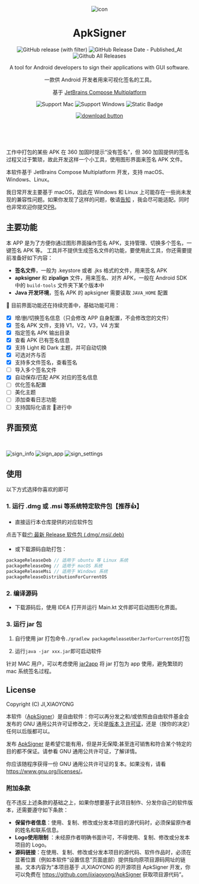 <div align="center">

![icon](./src/main/resources/imgs/icon.png)

# ApkSigner

![GitHub release (with filter)](https://img.shields.io/github/v/release/jixiaoyong/ApkSigner) ![GitHub Release Date - Published_At](https://img.shields.io/github/release-date/jixiaoyong/ApkSigner) ![Github All Releases](https://img.shields.io/github/downloads/jixiaoyong/apksigner/total.svg)

A tool for Android developers to sign their applications with GUI software.

一款供 Android 开发者用来可视化签名的工具。

基于 [JetBrains Compose Multiplatform](https://github.com/JetBrains/compose-multiplatform/)

![Support Mac](https://img.shields.io/badge/Mac-grey?logo=apple)
![Support Windows](https://img.shields.io/badge/Windows-blue?logo=windows)
![Static Badge](https://img.shields.io/badge/Ubuntu-%23E95420?logo=Ubuntu&logoColor=white)

[![download button](./docs/shortscreen/download.svg)](https://github.com/jixiaoyong/ApkSigner/releases)

</div>

<br/>
<br/>
<br/>

工作中打包的某些 APK 在 360 加固时提示“没有签名”，但 360 加固提供的签名过程又过于繁琐，故此开发这样一个小工具，使用图形界面来签名
APK 文件。

本软件基于 JetBrains Compose Multiplatform 开发，支持 macOS、Windows、Linux。

我日常开发主要基于 macOS，因此在 Windows 和 Linux
上可能存在一些尚未发现的兼容性问题。如果你发现了这样的问题，敬请[告知](https://github.com/jixiaoyong/ApkSigner/issues)
，我会尽可能适配。同时也非常欢迎你提交[PR](https://github.com/jixiaoyong/ApkSigner/pulls)。

## 主要功能

本 APP 是为了方便你通过图形界面操作签名 APK，支持管理、切换多个签名，一键签名 APK 等。
工具并不提供生成签名文件的功能，要使用此工具，你还需要提前准备好如下内容：

- **签名文件**，一般为 .keystore 或者 .jks 格式的文件，用来签名 APK
- **apksigner** 和 **zipalign** 文件，用来签名、对齐 APK，一般在 Android SDK 中的 `build-tools` 文件夹下某个版本中
- **Java 开发环境**，签名 APK 的 apksigner 需要读取 `JAVA_HOME` 配置

🚧 目前界面功能还在持续完善中，基础功能可用：

- [x] 增/删/切换签名信息（只会修改 APP 自身配置，不会修改您的文件）
- [x] 签名 APK 文件，支持 V1，V2，V3，V4 方案
- [x] 指定签名 APK 输出目录
- [x] 查看 APK 已有签名信息
- [x] 支持 Light 和 Dark 主题，并可自动切换
- [x] 可选对齐与否
- [x] 支持多文件签名，查看签名
- [ ] 导入多个签名文件
- [x] 自动保存/匹配 APK 对应的签名信息
- [ ] 优化签名配置
- [ ] 美化主题
- [ ] 添加查看日志功能
- [ ] 支持国际化语言 🚧进行中

## 界面预览

<br/>

![sign_info](./docs/shortscreen/sign_info.png)
![sign_app](./docs/shortscreen/sign_app.png)
![sign_settings](./docs/shortscreen/sign_settings.png)

## 使用

以下方式选择你喜欢的即可

### 1. 运行 .dmg 或 .msi 等系统特定软件包【推荐👍】

- 直接运行本仓库提供的对应软件包

点击下载[📦 最新 Release 软件包 (.dmg/.msi/.deb)](https://github.com/jixiaoyong/ApkSigner/releases)

- 或下载源码自助打包：

```groovy
packageReleaseDeb // 适用于 ubuntu 等 Linux 系统
packageReleaseDmg // 适用于 macOS 系统
packageReleaseMsi // 适用于 Windows 系统
packageReleaseDistributionForCurrentOS
```

### 2. 编译源码

- 下载源码后，使用 IDEA 打开并运行 Main.kt 文件即可启动图形化界面。

### 3. 运行 jar 包

1. 自行使用 jar 打包命令`./gradlew packageReleaseUberJarForCurrentOS`打包

2. 运行`java -jar xxx.jar`即可启动软件

针对 MAC 用户，可以考虑使用 [jar2app](https://github.com/dante-biase/jar2app)
将 jar 打包为 app 使用，避免繁琐的 mac 系统签名过程。

## License

Copyright (C) JI,XIAOYONG

本软件（[ApkSigner](https://github.com/jixiaoyong/ApkSigner)）是自由软件：你可以再分发之和/或依照由自由软件基金会发布的 GNU
通用公共许可证修改之，无论是[版本 3 许可证](./LICENSE)，还是（按你的决定）任何以后版都可以。

发布 [ApkSigner](https://github.com/jixiaoyong/ApkSigner) 是希望它能有用，但是并无保障;甚至连可销售和符合某个特定的目的都不保证。请参看
GNU 通用公共许可证，了解详情。

你应该随程序获得一份 GNU 通用公共许可证的复本。如果没有，请看 <https://www.gnu.org/licenses/>。

### 附加条款

在不违反上述条款的基础之上，如果你想要基于此项目制作、分发你自己的软件版本，还需要遵守如下条款：

* **保留作者信息**：使用、复制、修改或分发本项目的源代码时，必须保留原作者的姓名和联系信息。
* **Logo使用限制**
  ：未经原作者明确书面许可，不得使用、复制、修改或分发本项目的 Logo。
* **源码链接**：在使用、复制、修改或分发本项目的源代码、软件作品时，必须在显著位置（例如本软件“设置信息”页面底部）提供指向原项目源码网址的链接。文本内容为“本项目基于
  JI,XIAOYONG 的开源项目 ApkSigner 开发，你可以免费在 https://github.com/jixiaoyong/ApkSigner 获取项目源代码”。

